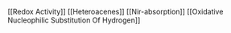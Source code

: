 [[Redox Activity]]
[[Heteroacenes]]
[[Nir-absorption]]
[[Oxidative Nucleophilic Substitution Of Hydrogen]]
